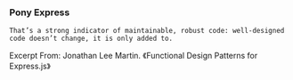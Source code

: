 ### Pony Express

```
That’s a strong indicator of maintainable, robust code: well-designed code doesn’t change, it is only added to.
```

Excerpt From: Jonathan Lee Martin. 《Functional Design Patterns for Express.js》
